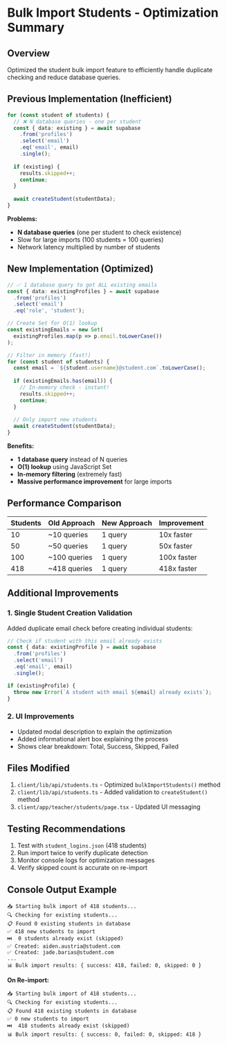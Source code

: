 # Bulk Import Students - Optimization Summary

## Overview
Optimized the student bulk import feature to efficiently handle duplicate checking and reduce database queries.

## Previous Implementation (Inefficient)
```typescript
for (const student of students) {
  // ❌ N database queries - one per student
  const { data: existing } = await supabase
    .from('profiles')
    .select('email')
    .eq('email', email)
    .single();
    
  if (existing) {
    results.skipped++;
    continue;
  }
  
  await createStudent(studentData);
}
```

**Problems:**
- **N database queries** (one per student to check existence)
- Slow for large imports (100 students = 100 queries)
- Network latency multiplied by number of students

## New Implementation (Optimized)
```typescript
// ✅ 1 database query to get ALL existing emails
const { data: existingProfiles } = await supabase
  .from('profiles')
  .select('email')
  .eq('role', 'student');

// Create Set for O(1) lookup
const existingEmails = new Set(
  existingProfiles.map(p => p.email.toLowerCase())
);

// Filter in memory (fast!)
for (const student of students) {
  const email = `${student.username}@student.com`.toLowerCase();
  
  if (existingEmails.has(email)) {
    // In-memory check - instant!
    results.skipped++;
    continue;
  }
  
  // Only import new students
  await createStudent(studentData);
}
```

**Benefits:**
- **1 database query** instead of N queries
- **O(1) lookup** using JavaScript Set
- **In-memory filtering** (extremely fast)
- **Massive performance improvement** for large imports

## Performance Comparison

| Students | Old Approach | New Approach | Improvement |
|----------|--------------|--------------|-------------|
| 10       | ~10 queries  | 1 query      | 10x faster  |
| 50       | ~50 queries  | 1 query      | 50x faster  |
| 100      | ~100 queries | 1 query      | 100x faster |
| 418      | ~418 queries | 1 query      | 418x faster |

## Additional Improvements

### 1. Single Student Creation Validation
Added duplicate email check before creating individual students:
```typescript
// Check if student with this email already exists
const { data: existingProfile } = await supabase
  .from('profiles')
  .select('email')
  .eq('email', email)
  .single();

if (existingProfile) {
  throw new Error(`A student with email ${email} already exists`);
}
```

### 2. UI Improvements
- Updated modal description to explain the optimization
- Added informational alert box explaining the process
- Shows clear breakdown: Total, Success, Skipped, Failed

## Files Modified
1. `client/lib/api/students.ts` - Optimized `bulkImportStudents()` method
2. `client/lib/api/students.ts` - Added validation to `createStudent()` method
3. `client/app/teacher/students/page.tsx` - Updated UI messaging

## Testing Recommendations
1. Test with `student_logins.json` (418 students)
2. Run import twice to verify duplicate detection
3. Monitor console logs for optimization messages
4. Verify skipped count is accurate on re-import

## Console Output Example
```
📥 Starting bulk import of 418 students...
🔍 Checking for existing students...
📋 Found 0 existing students in database
✅ 418 new students to import
⏭️  0 students already exist (skipped)
✅ Created: aiden.austria@student.com
✅ Created: jade.barias@student.com
...
📊 Bulk import results: { success: 418, failed: 0, skipped: 0 }
```

**On Re-import:**
```
📥 Starting bulk import of 418 students...
🔍 Checking for existing students...
📋 Found 418 existing students in database
✅ 0 new students to import
⏭️  418 students already exist (skipped)
📊 Bulk import results: { success: 0, failed: 0, skipped: 418 }
```
